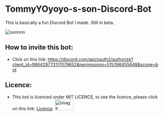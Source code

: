 # TommyYOyoyo-s-son-Discord-Bot

This is basically a fun Discord Bot I made. Still in beta. 

![sonnnn](https://user-images.githubusercontent.com/79941840/179247399-fe829843-9e42-4a63-8e44-0291b28c7ab6.png)

## How to invite this bot:

- Click on this link: https://discord.com/api/oauth2/authorize?client_id=996429773117079652&permissions=515396455648&scope=bot

## Licence:

- This bot is licenced under MIT LICENCE, to see the licence, please click on this link: <a href="https://github.com/TommyYOyoyo/TommyYOyoyo-s-son-Bot/blob/main/LICENSE">Licence</a>. <img width="60" height="35" alt="image" src="https://user-images.githubusercontent.com/79941840/179247999-e08e3d4b-be05-4f98-aeed-8332f2ca54fb.png">


